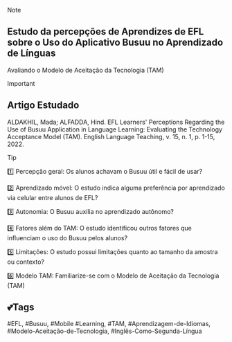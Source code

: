> [!NOTE]
> ## **Estudo da percepções de Aprendizes de EFL sobre o Uso do Aplicativo Busuu no Aprendizado de Línguas**
> Avaliando o Modelo de Aceitação da Tecnologia (TAM)

> [!IMPORTANT]
> ## Artigo Estudado
> 
> ALDAKHIL, Mada; ALFADDA, Hind. EFL Learners' Perceptions Regarding the 
> Use of Busuu Application in Language Learning: Evaluating the Technology
> Acceptance Model (TAM). English Language Teaching, v. 15, n. 1, p. 1-15, 2022.

> [!TIP]
> :one: Percepção geral: Os alunos achavam o Busuu útil e fácil de usar?
> 
> :two: Aprendizado móvel: O estudo indica alguma preferência por aprendizado via celular entre alunos de EFL?
> 
> :three: Autonomia: O Busuu auxilia no aprendizado autônomo?
> 
> :four: Fatores além do TAM: O estudo identificou outros fatores que influenciam o uso do Busuu pelos alunos?
> 
> :five: Limitações: O estudo possui limitações quanto ao tamanho da amostra ou contexto?
> 
> :six: Modelo TAM: Familiarize-se com o Modelo de Aceitação da Tecnologia (TAM) 

## 💕Tags

#EFL, #Busuu, #Mobile #Learning, #TAM, #Aprendizagem-de-Idiomas, #Modelo-Aceitação-de-Tecnologia, #Inglês-Como-Segunda-Língua 
